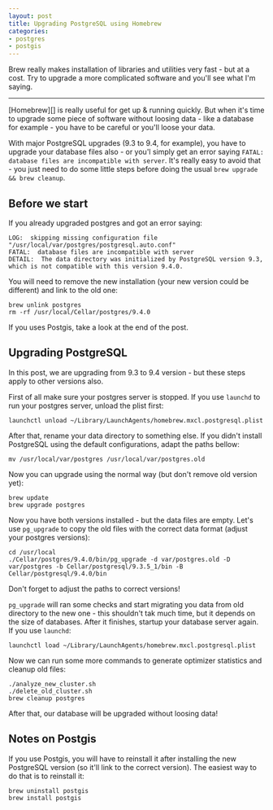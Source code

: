 ```yaml
---
layout: post
title: Upgrading PostgreSQL using Homebrew
categories:
- postgres
- postgis
---
```


Brew really makes installation of libraries and utilities very fast -
but at a cost. Try to upgrade a more complicated software and you'll
see what I'm saying.

---

[Homebrew][] is really useful for get up & running quickly. But when
it's time to upgrade some piece of software without loosing data - like
a database for example - you have to be careful or you'll loose your
data.

With major PostgreSQL upgrades (9.3 to 9.4, for example), you have to
upgrade your database files also - or you'l simply get an error saying
`FATAL:  database files are incompatible with server`. It's really easy
to avoid that - you just need to do some little steps before doing the
usual `brew upgrade && brew cleanup`.

## Before we start

If you already upgraded postgres and got an error saying:

    LOG:  skipping missing configuration file "/usr/local/var/postgres/postgresql.auto.conf"
    FATAL:  database files are incompatible with server
    DETAIL:  The data directory was initialized by PostgreSQL version 9.3, which is not compatible with this version 9.4.0.

You will need to remove the new installation (your new version could be
different) and link to the old one:

    brew unlink postgres
    rm -rf /usr/local/Cellar/postgres/9.4.0

If you uses Postgis, take a look at the end of the post.

## Upgrading PostgreSQL

In this post, we are upgrading from 9.3 to 9.4 version - but these steps
apply to other versions also.

First of all make sure your postgres server is stopped. If you use
`launchd` to run your postgres server, unload the plist first:

    launchctl unload ~/Library/LaunchAgents/homebrew.mxcl.postgresql.plist

After that, rename your data directory to something else. If you
didn't install PostgreSQL using the default configurations, adapt the
paths bellow:

    mv /usr/local/var/postgres /usr/local/var/postgres.old

Now you can upgrade using the normal way (but don't remove old version
yet):

    brew update
    brew upgrade postgres

Now you have both versions installed - but the data files are empty.
Let's use `pg_upgrade` to copy the old files with the correct data
format (adjust your postgres versions):

    cd /usr/local
    ./Cellar/postgres/9.4.0/bin/pg_upgrade -d var/postgres.old -D var/postgres -b Cellar/postgresql/9.3.5_1/bin -B Cellar/postgresql/9.4.0/bin

Don't forget to adjust the paths to correct versions!

`pg_upgrade` will ran some checks and start migrating you data from old
directory to the new one - this shouldn't tak much time, but it depends
on the size of databases. After it finishes, startup your database
server again. If you use `launchd`:

    launchctl load ~/Library/LaunchAgents/homebrew.mxcl.postgresql.plist

Now we can run some more commands to generate optimizer statistics and
cleanup old files:

    ./analyze_new_cluster.sh
    ./delete_old_cluster.sh
    brew cleanup postgres

After that, our database will be upgraded without loosing data!

## Notes on Postgis

If you use Postgis, you will have to reinstall it after installing the
new PostgreSQL version (so it'll link to the correct version). The
easiest way to do that is to reinstall it:

    brew uninstall postgis
    brew install postgis
